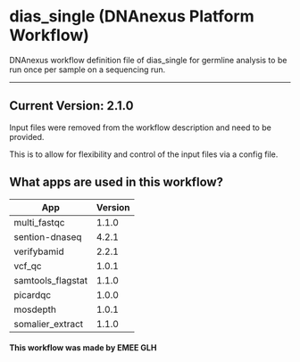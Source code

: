 # dias_single (DNAnexus Platform Workflow)
DNAnexus workflow definition file of dias_single for germline analysis to be run once per sample on a sequencing run.

-------

## Current Version: 2.1.0
Input files were removed from the workflow description and need to be provided.

This is to allow for flexibility and control of the input files via a config file.

## What apps are used in this workflow?

|  App 	| Version  	|
|---	|---	|
|multi_fastqc       |1.1.0|
|sention-dnaseq     |4.2.1|
|verifybamid        |2.2.1|
|vcf_qc 	        |1.0.1|
|samtools_flagstat  |1.1.0|
|picardqc           |1.0.0|
|mosdepth           |1.0.1|
|somalier_extract   |1.1.0|


#### This workflow was made by EMEE GLH
